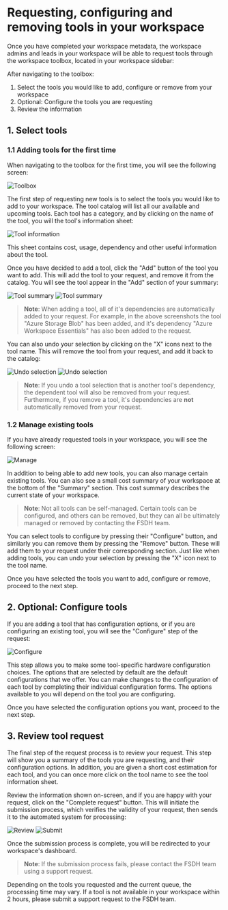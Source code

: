 # Requesting, configuring and removing tools in your workspace

Once you have completed your workspace metadata, the workspace admins and leads in your workspace will be able to request tools through the workspace toolbox, located in your workspace sidebar:

After navigating to the toolbox:
1. Select the tools you would like to add, configure or remove from your workspace
2. Optional: Configure the tools you are requesting
3. Review the information

## 1. Select tools

### 1.1 Adding tools for the first time

When navigating to the toolbox for the first time, you will see the following screen:

![Toolbox](./toolbox-select.png)

The first step of requesting new tools is to select the tools you would like to add to your workspace.
The tool catalog will list all our available and upcoming tools. Each tool has a category, and by clicking on the name
of the tool, you will the tool's information sheet:

![Tool information](./toolbox-info-sheet.png)

This sheet contains cost, usage, dependency and other useful information about the tool.

Once you have decided to add a tool, click the "Add" button of the tool you want to add. This will add the tool to 
your request, and remove it from the catalog. You will see the tool appear in the "Add" section of your summary:

![Tool summary](./toolbox-add-tool-1.png)
![Tool summary](./toolbox-add-tool-2.png)

> __Note__: When adding a tool, all of it's dependencies are automatically added to your request. For example, in the above screenshots
> the tool "Azure Storage Blob" has been added, and it's dependency "Azure Workspace Essentials" has also been added to the request.

You can also undo your selection by clicking on the "X" icons next to the tool name. This will remove the tool from your
request, and add it back to the catalog:

![Undo selection](./toolbox-undo-1.png)
![Undo selection](./toolbox-select.png)

> __Note__: If you undo a tool selection that is another tool's dependency, the dependent tool will also be removed from your request.
> Furthermore, if you remove a tool, it's dependencies are __not__ automatically removed from your request.

### 1.2 Manage existing tools
If you have already requested tools in your workspace, you will see the following screen:

![Manage](./toolbox-manage-1.png)

In addition to being able to add new tools, you can also manage certain existing tools. You can also see a small cost summary
of your workspace at the bottom of the "Summary" section. This cost summary describes the current state of your workspace.

> __Note__: Not all tools can be self-managed. Certain tools can be configured, and others can be removed, but they can all be
> ultimately managed or removed by contacting the FSDH team.

You can select tools to configure by pressing their "Configure" button, and similarly you can remove them by pressing the "Remove" button.
These will add them to your request under their corresponding section. Just like when adding tools, you can undo your selection by pressing the "X" icon next to the tool name.

Once you have selected the tools you want to add, configure or remove, proceed to the next step.

## 2. Optional: Configure tools

If you are adding a tool that has configuration options, or if you are configuring an existing tool, you will see the "Configure" step of the request:

![Configure](./toolbox-configure.png)

This step allows you to make some tool-specific hardware configuration choices. The options that are selected by default are the default configurations
that we offer. You can make changes to the configuration of each tool by completing their individual configuration forms. The options available to you will depend on the tool you are configuring.

Once you have selected the configuration options you want, proceed to the next step.

## 3. Review tool request

The final step of the request process is to review your request. This step will show you a summary of the tools you are requesting, and their configuration options.
In addition, you are given a short cost estimation for each tool, and you can once more click on the tool name to see the tool information sheet.

Review the information shown on-screen, and if you are happy with your request, click on the "Complete request" button. 
This will initiate the submission process, which verifies the validity of your request, then sends it to the automated system for processing:

![Review](./toolbox-review.png)
![Submit](./toolbox-submit.png)

Once the submission process is complete, you will be redirected to your workspace's dashboard.

>__Note__: If the submission process fails, please contact the FSDH team using a support request.

Depending on the tools you requested and the current queue, the processing time may vary. If a tool is not available in your workspace within 2 hours, please submit a support request to the FSDH team.

